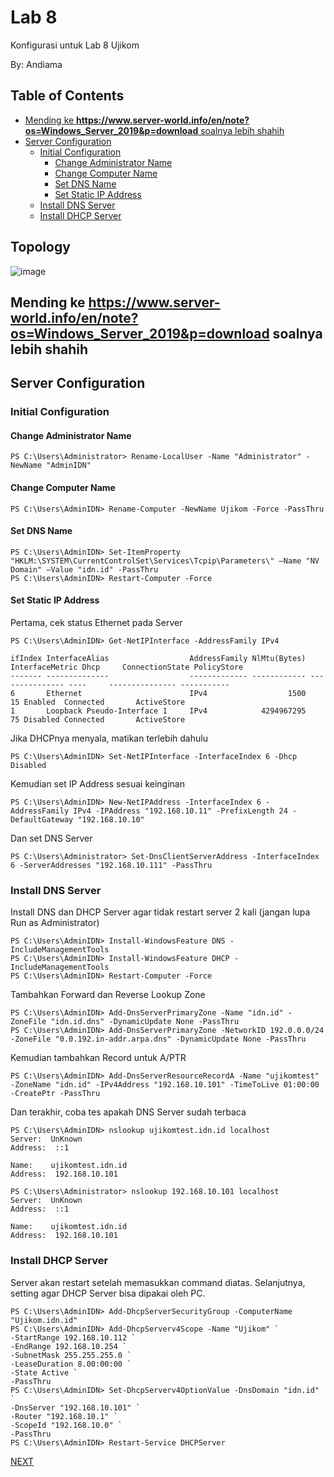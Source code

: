 # Lab 8
Konfigurasi untuk Lab 8 Ujikom

By: Andiama

## Table of Contents
- [Mending ke ******https://www.server-world.info/en/note?os=Windows_Server_2019&p=download****** soalnya lebih shahih](#mending-ke-------https---wwwserver-worldinfo-en-note-os-windows-server-2019-p-download-------soalnya-lebih-shahih)
- [Server Configuration](#server-configuration)
  * [Initial Configuration](#initial-configuration)
    + [Change Administrator Name](#change-administrator-name)
    + [Change Computer Name](#change-computer-name)
    + [Set DNS Name](#set-dns-name)
    + [Set Static IP Address](#set-static-ip-address)
  * [Install DNS Server](#install-dns-server)
  * [Install DHCP Server](#install-dhcp-server)

## Topology
![image](https://user-images.githubusercontent.com/100014814/160049895-6f7f0696-4831-49f7-bfd2-906fcc04538d.png)


## Mending ke ******https://www.server-world.info/en/note?os=Windows_Server_2019&p=download****** soalnya lebih shahih

## Server Configuration

### Initial Configuration

#### Change Administrator Name
```
PS C:\Users\Administrator> Rename-LocalUser -Name "Administrator" -NewName "AdminIDN" 
```
#### Change Computer Name
```
PS C:\Users\AdminIDN> Rename-Computer -NewName Ujikom -Force -PassThru 
```
#### Set DNS Name
```
PS C:\Users\AdminIDN> Set-ItemProperty "HKLM:\SYSTEM\CurrentControlSet\Services\Tcpip\Parameters\" –Name "NV Domain" –Value "idn.id" -PassThru 
PS C:\Users\AdminIDN> Restart-Computer -Force
```
#### Set Static IP Address
Pertama, cek status Ethernet pada Server
```
PS C:\Users\AdminIDN> Get-NetIPInterface -AddressFamily IPv4 

ifIndex InterfaceAlias                  AddressFamily NlMtu(Bytes) InterfaceMetric Dhcp     ConnectionState PolicyStore
------- --------------                  ------------- ------------ --------------- ----     --------------- -----------
6       Ethernet                        IPv4                  1500              15 Enabled  Connected       ActiveStore
1       Loopback Pseudo-Interface 1     IPv4            4294967295              75 Disabled Connected       ActiveStore

```

Jika DHCPnya menyala, matikan terlebih dahulu
```
PS C:\Users\AdminIDN> Set-NetIPInterface -InterfaceIndex 6 -Dhcp Disabled
```

Kemudian set IP Address sesuai keinginan
```
PS C:\Users\AdminIDN> New-NetIPAddress -InterfaceIndex 6 -AddressFamily IPv4 -IPAddress "192.168.10.11" -PrefixLength 24 -DefaultGateway "192.168.10.10" 
```
Dan set DNS Server
```
PS C:\Users\Administrator> Set-DnsClientServerAddress -InterfaceIndex 6 -ServerAddresses "192.168.10.111" -PassThru 
```
### Install DNS Server
Install DNS dan DHCP Server agar tidak restart server 2 kali (jangan lupa Run as Administrator)
```
PS C:\Users\AdminIDN> Install-WindowsFeature DNS -IncludeManagementTools 
PS C:\Users\AdminIDN> Install-WindowsFeature DHCP -IncludeManagementTools
PS C:\Users\AdminIDN> Restart-Computer -Force 
```

Tambahkan Forward dan Reverse Lookup Zone
```
PS C:\Users\AdminIDN> Add-DnsServerPrimaryZone -Name "idn.id" -ZoneFile "idn.id.dns" -DynamicUpdate None -PassThru
PS C:\Users\AdminIDN> Add-DnsServerPrimaryZone -NetworkID 192.0.0.0/24 -ZoneFile "0.0.192.in-addr.arpa.dns" -DynamicUpdate None -PassThru 
```

Kemudian tambahkan Record untuk A/PTR
```
PS C:\Users\AdminIDN> Add-DnsServerResourceRecordA -Name "ujikomtest" -ZoneName "idn.id" -IPv4Address "192.168.10.101" -TimeToLive 01:00:00 -CreatePtr -PassThru 
```

Dan terakhir, coba tes apakah DNS Server sudah terbaca
```
PS C:\Users\AdminIDN> nslookup ujikomtest.idn.id localhost 
Server:  UnKnown
Address:  ::1

Name:    ujikomtest.idn.id
Address:  192.168.10.101

PS C:\Users\Administrator> nslookup 192.168.10.101 localhost 
Server:  UnKnown
Address:  ::1

Name:    ujikomtest.idn.id
Address:  192.168.10.101
```
### Install DHCP Server

Server akan restart setelah memasukkan command diatas. Selanjutnya, setting agar DHCP Server bisa dipakai oleh PC.
```
PS C:\Users\AdminIDN> Add-DhcpServerSecurityGroup -ComputerName "Ujikom.idn.id" 
PS C:\Users\AdminIDN> Add-DhcpServerv4Scope -Name "Ujikom" `
-StartRange 192.168.10.112 `
-EndRange 192.168.10.254 `
-SubnetMask 255.255.255.0 `
-LeaseDuration 8.00:00:00 `
-State Active `
-PassThru 
PS C:\Users\AdminIDN> Set-DhcpServerv4OptionValue -DnsDomain "idn.id" `
-DnsServer "192.168.10.101" `
-Router "192.168.10.1" `
-ScopeId "192.168.10.0" `
-PassThru 
PS C:\Users\AdminIDN> Restart-Service DHCPServer 
```
[NEXT](https://github.com/ujikomidn/Ujikom-IDN-2022/blob/main/Configuration/Lab9.md)
